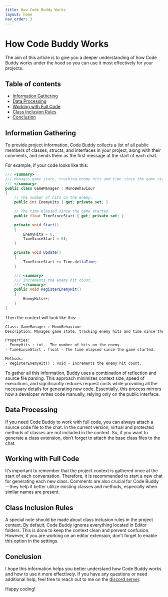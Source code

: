 ```yaml
---
title: How Code Buddy Works
layout: home
nav_order: 3
---
```


# How Code Buddy Works

The aim of this article is to give you a deeper understanding of how Code Buddy works under the hood so you can use it most effectively for your projects.

## Table of contents

- [Information Gathering](#information-gathering)
- [Data Processing](#data-processing)
- [Working with Full Code](#working-with-full-code)
- [Class Inclusion Rules](#class-inclusion-rules)
- [Conclusion](#conclusion)

## Information Gathering

To provide project information, Code Buddy collects a list of all public members of classes, structs, and interfaces in your project, along with their comments, and sends them as the first message at the start of each chat.

For example, if your code looks like this:

```csharp
/// <summary>
/// Manages game state, tracking enemy hits and time since the game started.
/// </summary>
public class GameManager : MonoBehaviour
{
    // The number of hits on the enemy.
    public int EnemyHits { get; private set; }

    // The time elapsed since the game started.
    public float TimeSinceStart { get; private set; }

    private void Start()
    {
        EnemyHits = 0;
        TimeSinceStart = 0f;
    }

    private void Update()
    {
        TimeSinceStart += Time.deltaTime;
    }

    /// <summary>
    /// Increments the enemy hit count.
    /// </summary>
    public void RegisterEnemyHit()
    {
        EnemyHits++;
    }
}
```

Then the context will look like this:

```txt
Class: GameManager : MonoBehaviour
Description: Manages game state, tracking enemy hits and time since the game started.

Properties:
- EnemyHits : int - The number of hits on the enemy.
- TimeSinceStart : float - The time elapsed since the game started.

Methods:
- RegisterEnemyHit() : void - Increments the enemy hit count.
```

To gather all this information, Buddy uses a combination of reflection and source file parsing. This approach minimizes context size, speed of executions, and significantly reduces request costs while providing all the necessary details for generating new code. Essentially, this process mirrors how a developer writes code manually, relying only on the public interface.

## Data Processing

If you need Code Buddy to work with full code, you can always attach a source code file to the chat. In the current version, virtual and protected methods of classes are not included in the context. So, if you want to generate a class extension, don’t forget to attach the base class files to the chat.

## Working with Full Code

It’s important to remember that the project context is gathered once at the start of each conversation. Therefore, it is recommended to start a new chat for generating each new class. Comments are also crucial for Code Buddy—they help it better utilize existing classes and methods, especially when similar names are present.

## Class Inclusion Rules

A special note should be made about class inclusion rules in the project context. By default, Code Buddy ignores everything located in Editor folders. This is done to keep the context clean and prevent confusion. However, if you are working on an editor extension, don’t forget to enable this option in the settings.

## Conclusion

I hope this information helps you better understand how Code Buddy works and how to use it more effectively. If you have any questions or need additional help, feel free to reach out to me on the [discord server](https://discord.gg/JdsepFhEeX).

Happy coding!

